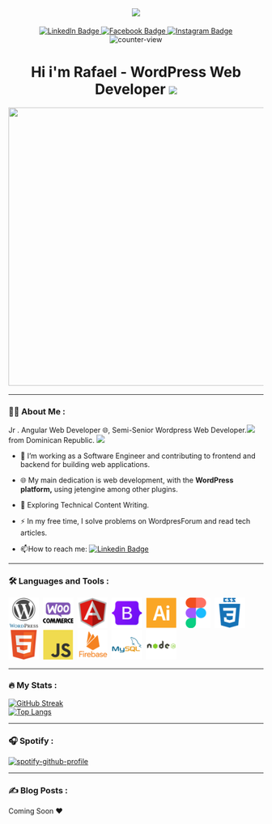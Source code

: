 <div id="header" align="center">
 <a href="https://www.instagram.com/rafaeantoniogomez/">
  <img src="https://media.giphy.com/media/M9gbBd9nbDrOTu1Mqx/giphy.gif" width="100"/>
  <a/>
</div>
<br>
<div id="badges" align="center">
  <a href="https://do.linkedin.com/in/rafael-antonio-g%C3%B3mez-hilario-028669136">
    <img src="https://img.shields.io/badge/LinkedIn-blue?style=for-the-badge&logo=linkedin&logoColor=white" alt="LinkedIn Badge"/>
  </a>
  <a href="https://es-la.facebook.com/rafaelantonio.gomezhilario/">
    <img src="https://img.shields.io/badge/Facebook-blue?style=for-the-badge&logo=facebook&logoColor=white" alt="Facebook Badge"/>
  </a>
  <a href="https://www.instagram.com/rafaeantoniogomez/">
    <img src="https://img.shields.io/badge/Instagram-red?style=for-the-badge&logo=instagram&logoColor=white" alt="Instagram Badge"/>
  </a>
  <br>
  <img src="https://komarev.com/ghpvc/?username=MastersCon &style=flat-square&color=blue" alt="counter-view"/>
</div>
<h1>
  <div align="center">
   Hi i'm Rafael - WordPress Web Developer
  <img src="https://media.giphy.com/media/QuhfLAWmsrjP2HKtdf/giphy.gif" width="30px"/>
</h1>
<div align="center">
  <img src="https://media.giphy.com/media/ZgTR3UQ9XAWDvqy9jv/giphy.gif" width="600" height="550"/>
</div>


---

### :man_technologist: About Me :
Jr . Angular Web Developer 🌐, Semi-Senior Wordpress Web Developer.<img src="https://media.giphy.com/media/WUlplcMpOCEmTGBtBW/giphy.gif" width="40"> from Dominican Republic. 
<img src="https://media.giphy.com/media/3oEjHFeXnb0kdb32Ny/giphy.gif" width="40">
- :telescope: I’m working as a Software Engineer and contributing to frontend and backend for building web applications.

- :globe_with_meridians: My main dedication is web development, with the <b>WordPress platform,</b> using jetengine among other plugins.

- :seedling: Exploring Technical Content Writing.

- :zap: In my free time, I solve problems on WordpresForum and read tech articles.

- :mailbox:How to reach me: [![Linkedin Badge](https://img.shields.io/badge/-MastersCon-blue?style=flat&logo=Linkedin&logoColor=white)](https://do.linkedin.com/in/rafael-antonio-g%C3%B3mez-hilario-028669136)
---

### :hammer_and_wrench: Languages and Tools :
<div>
<img src="https://github.com/devicons/devicon/blob/master/icons/wordpress/wordpress-original.svg" title="Wordpress" alt="Wordpress" width="60" height="60"/>&nbsp;
<img src="https://github.com/devicons/devicon/blob/master/icons/woocommerce/woocommerce-original-wordmark.svg" title="WooCommerce" alt="WooCommerce" width="60" height="60/>&nbsp;
<img src="https://github.com/devicons/devicon/blob/master/icons/react/react-original-wordmark.svg" title="React" alt="React" width="60" height="60"/>&nbsp;
<img src="https://github.com/devicons/devicon/blob/master/icons/angularjs/angularjs-original.svg" title="Angular" alt="Angular" width="60" height="60"/>&nbsp;
<img src="https://github.com/devicons/devicon/blob/master/icons/bootstrap/bootstrap-original.svg" title="Boostrap" alt="Boostrap" width="60" height="60"/>&nbsp;
<img src="https://github.com/devicons/devicon/blob/master/icons/illustrator/illustrator-plain.svg" title="ILLustrator" alt="ILLustrator" width="60" height="60"/>&nbsp;
<img src="https://github.com/devicons/devicon/blob/master/icons/figma/figma-original.svg" title="Figma" alt="Figma" width="60" height="60"/>&nbsp;
<img src="https://github.com/devicons/devicon/blob/master/icons/css3/css3-plain-wordmark.svg"  title="CSS3" alt="CSS" width="60" height="60"/>&nbsp;
<img src="https://github.com/devicons/devicon/blob/master/icons/html5/html5-original.svg" title="HTML5" alt="HTML" width="60" height="60"/>&nbsp;
<img src="https://github.com/devicons/devicon/blob/master/icons/javascript/javascript-original.svg" title="JavaScript" alt="JavaScript" width="60" height="60"/>&nbsp;
<img src="https://github.com/devicons/devicon/blob/master/icons/firebase/firebase-plain-wordmark.svg" title="Firebase" alt="Firebase" width="60" height="60"/>&nbsp;
<img src="https://github.com/devicons/devicon/blob/master/icons/mysql/mysql-original-wordmark.svg" title="MySQL"  alt="MySQL" width="60" height="60"/>&nbsp;
<img src="https://github.com/devicons/devicon/blob/master/icons/nodejs/nodejs-original-wordmark.svg" title="NodeJS" alt="NodeJS" width="60" height="60"/>&nbsp;
</div>

---

### :fire: My Stats :
[![GitHub Streak](http://github-readme-streak-stats.herokuapp.com?user=MastersCon&theme=dark)](https://git.io/streak-stats)
<br>
[![Top Langs](https://github-readme-stats.vercel.app/api/top-langs/?username=MastersCon&layout=compact&theme=vision-friendly-dark)](https://github.com/anuraghazra/github-readme-stats)

---

### :headphones: Spotify :
[![spotify-github-profile](https://spotify-github-profile.vercel.app/api/view?uid=12136149437&cover_image=true&theme=default&show_offline=false&background_color=121212&bar_color=53b14f&bar_color_cover=false)](https://spotify-github-profile.vercel.app/api/view?uid=12136149437&redirect=true)

---

### :writing_hand: Blog Posts :
Coming Soon :hearts:
